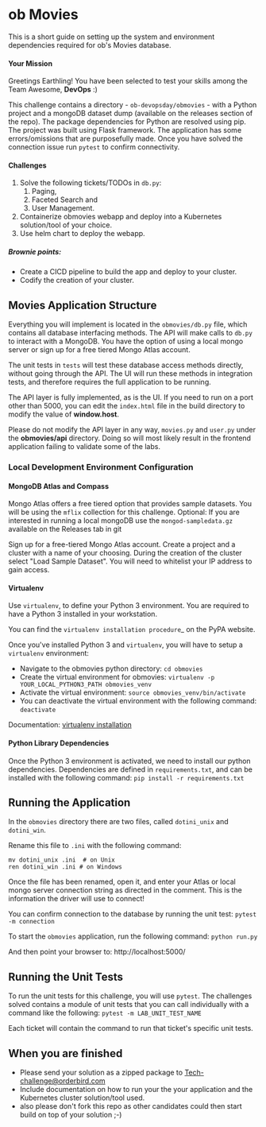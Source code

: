 
# ob Movies

This is a short guide on setting up the system and environment dependencies
required for ob's Movies database.

#### **Your Mission**

Greetings Earthling! You have been selected to test your skills among the Team Awesome,
**DevOps** :)

This challenge contains a directory - `ob-devopsday/obmovies` - with a Python project and a mongoDB dataset dump 
(available on the releases section of the repo). The package dependencies for Python are resolved using pip. The project 
was built using Flask framework. The application has some errors/omissions that are purposefully made. Once you have 
solved the connection issue run ``pytest`` to confirm 
connectivity.

#### **Challenges**
1. Solve the following tickets/TODOs in `db.py`: 
   1. Paging,
   1. Faceted Search and 
   1. User Management.
1. Containerize obmovies webapp and deploy into a Kubernetes solution/tool of your choice.
1. Use helm chart to deploy the webapp. 

##### **Brownie points:**
* Create a CICD pipeline to build the app and deploy to your cluster.
* Codify the creation of your cluster.

 Movies Application Structure
--

Everything you will implement is located in the ``obmovies/db.py`` file, which contains all database interfacing methods. 
The API will make calls to ``db.py`` to interact with a MongoDB. You have the option of using a local mongo server or 
sign up for a free tiered Mongo Atlas account.

The unit tests in ``tests`` will test these database access methods directly, without going through the API. The UI will 
run these methods in integration tests, and therefore requires the full application to be running.

The API layer is fully implemented, as is the UI. If you need to run on a port other than 5000, you can edit the 
``index.html`` file in the build directory to modify the value of **window.host**.

Please do not modify the API layer in any way, ``movies.py`` and ``user.py`` under the **obmovies/api** directory. Doing 
so will most likely result in the frontend application failing to validate some of the labs.


### Local Development Environment Configuration
#### MongoDB Atlas and Compass

Mongo Atlas offers a free tiered option that provides sample datasets. You will be using the ``mflix`` collection for 
this challenge. Optional: If you are interested in running a local mongoDB use the ``mongod-sampledata.gz`` available on the 
Releases tab in git

Sign up for a free-tiered Mongo Atlas account. Create a project and a cluster with a name of your choosing. During the 
creation of the cluster select "Load Sample Dataset". You will need to whitelist your IP address to gain access.


#### Virtualenv

Use ``virtualenv``, to define your Python 3 environment.
You are required to have a Python 3 installed in your workstation.

You can find the `virtualenv installation procedure`_ on the PyPA website.

Once you've installed Python 3 and ``virtualenv``, you will have to setup a
``virtualenv`` environment:
- Navigate to the obmovies python directory: `cd obmovies`
- Create the virtual environment for obmovies: `virtualenv -p YOUR_LOCAL_PYTHON3_PATH obmovies_venv`
- Activate the virtual environment: `source obmovies_venv/bin/activate`
- You can deactivate the virtual environment with the following command: `deactivate`

Documentation: [virtualenv installation](https://virtualenv.pypa.io/en/stable/installation/)

#### Python Library Dependencies

Once the Python 3 environment is activated, we need to install our python dependencies. Dependencies are defined in 
``requirements.txt``, and can be installed with  the following command: `pip install -r requirements.txt`


Running the Application
--

In the ``obmovies`` directory there are two files, called ``dotini_unix`` and ``dotini_win``.

Rename this file to ``.ini`` with the following command:
```
mv dotini_unix .ini  # on Unix
ren dotini_win .ini # on Windows
```

Once the file has been renamed, open it, and enter your Atlas or local mongo server connection string as directed in the 
comment. This is the information the driver will use to connect!

You can confirm connection to the database by running the unit test: `pytest -m connection`

To start the `obmovies` application, run the following command: `python run.py`


And then point your browser to: http://localhost:5000/


Running the Unit Tests
--

To run the unit tests for this challenge, you will use ``pytest``. The challenges solved contains a module of unit tests 
that you can call individually with a command like the following: `pytest -m LAB_UNIT_TEST_NAME`

Each ticket will contain the command to run that ticket's specific unit tests.


## When you are finished
- Please send your solution as a zipped package to Tech-challenge@orderbird.com
- Include documentation on how to run your the your application and the Kubernetes cluster solution/tool used.   
- also please don't fork this repo as other candidates could then start build on top of your solution ;-)
